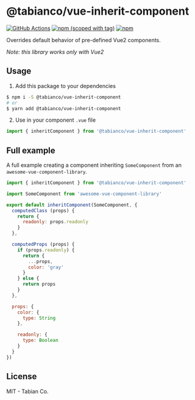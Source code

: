 # @tabianco/vue-inherit-component

[![GitHub Actions](https://github.com/tabianco/vue-inherit-component/workflows/ci/badge.svg?branch=main)](https://github.com/tabianco/vue-inherit-component/actions?query=workflow%3Aci)
[![npm (scoped with tag)](https://flat.badgen.net/npm/v/@tabianco/vue-inherit-component)](https://npmjs.com/package/@tabianco/vue-inherit-component)
[![npm](https://flat.badgen.net/npm/dt/@tabianco/vue-inherit-component)](https://npmjs.com/package/@tabianco/vue-inherit-component)

Overrides default behavior of pre-defined Vue2 components.

_Note: this library works only with Vue2_

## Usage

1. Add this package to your dependencies

```bash
$ npm i -S @tabianco/vue-inherit-component
# or
$ yarn add @tabianco/vue-inherit-component
```

2. Use in your component `.vue` file

```javascript
import { inheritComponent } from '@tabianco/vue-inherit-component'
```

## Full example

A full example creating a component inheriting `SomeComponent` from an `awesome-vue-component-library`.

```javascript
import { inheritComponent } from '@tabianco/vue-inherit-component'

import SomeComponent from 'awesome-vue-component-library'

export default inheritComponent(SomeComponent, {
  computedClass (props) {
    return {
      readonly: props.readonly
    }
  },

  computedProps (props) {
    if (props.readonly) {
      return {
        ...props,
        color: 'gray'
      }
    } else {
      return props
    }
  },

  props: {
    color: {
      type: String
    },

    readonly: {
      type: Boolean
    }
  }
})
```

## License

MIT - Tabian Co.
